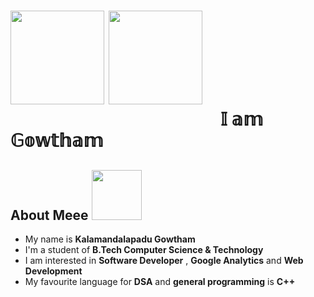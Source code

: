 <h1>
    <img src="https://media.giphy.com/media/Lpnun3kJinrVRGmi8a/giphy.gif" width="150px"> <img src="https://media.giphy.com/media/ocjhydmeZ2fw4/giphy.gif" width="150px">
    <br>
     &emsp;&emsp;&emsp;&emsp;&emsp;&emsp;&emsp;&emsp;&emsp;&emsp;&emsp;&emsp;𝕀 𝕒𝕞 𝔾𝕠𝕨𝕥𝕙𝕒𝕞
</h1>


##  About Meee <img src="https://media.giphy.com/media/fWrorpy7Jrlvi/giphy.gif" width="80px"> 
-  My name is **Kalamandalapadu Gowtham**
-  I'm a student of **B.Tech Computer Science & Technology** 
-  I am interested in **Software Developer** , **Google Analytics** and **Web Development**
-  My favourite language for **DSA** and **general programming** is **C++**


<!--
<hr>

&emsp;&emsp;&emsp;&emsp;&emsp;&emsp;&emsp;&emsp;&emsp;&emsp;&emsp;&emsp;&emsp;&emsp;![Gowtham's github stats](https://github-readme-stats.vercel.app/api?username=Gowtham123&&show_icons=true&theme=swift)

 <hr>
-->




<!--
**Gowthamnani123/Gowthamnani123** is a ✨ _special_ ✨ repository because its `README.md` (this file) appears on your GitHub profile.

Here are some ideas to get you started:

- 🔭 I’m currently working on ...
- 🌱 I’m currently learning ...
- 👯 I’m looking to collaborate on ...
- 🤔 I’m looking for help with ...
- 💬 Ask me about ...
- 📫 How to reach me: ...
- 😄 Pronouns: ...
- ⚡ Fun fact: ...
-->
